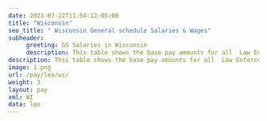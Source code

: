```yaml
---
date: 2023-07-22T11:54:12-05:00
title: "Wisconsin"
seo_title: " Wisconsin General schedule Salaries & Wages"
subheader:
     greeting: GS Salaries in Wisconsin
     description: This table shows the base pay amounts for all  Law Enforcement Officer employees based on the 2023 GS Pay Scale, as published by the Office of Personnel Management.
description: This table shows the base pay amounts for all  Law Enforcement Officer employees based on the 2023 GS Pay Scale, as published by the Office of Personnel Management.
image: 1.png
url: /pay/leo/wi/
weight: 3
layout: pay
xml: WI
data: leo
---
```

